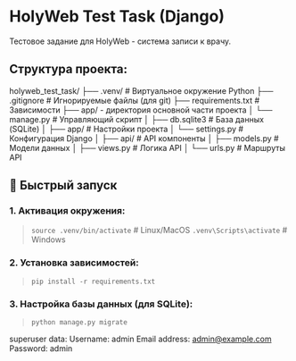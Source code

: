 # HolyWeb Test Task (Django)
Тестовое задание для HolyWeb - система записи к врачу.

## Структура проекта:
holyweb_test_task/
├── .venv/ # Виртуальное окружение Python
├── .gitignore # Игнорируемые файлы (для git)
├── requirements.txt # Зависимости
├── app/ - директория основной части проекта
│   └── manage.py # Управляющий скрипт
│   ├── db.sqlite3 # База данных (SQLite)
│   ├── app/ # Настройки проекта
│       └── settings.py # Конфигурация Django
│   ├── api/ # API компоненты
│       ├── models.py # Модели данных
│       ├── views.py # Логика API
│       └── urls.py # Маршруты API


## 🚀 Быстрый запуск

### 1. Активация окружения:
> `source .venv/bin/activate`  # Linux/MacOS
> `.venv\Scripts\activate`     # Windows

### 2. Установка зависимостей:
> `pip install -r requirements.txt`

### 3. Настройка базы данных (для SQLite):
> `python manage.py migrate`


superuser data:
    Username: admin
    Email address: admin@example.com
    Password: admin